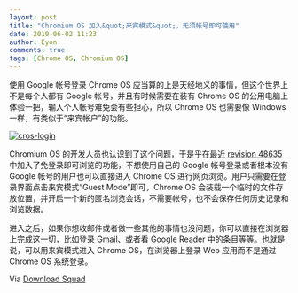 ```yaml
---
layout: post
title: "Chromium OS 加入&quot;来宾模式&quot;，无须帐号即可使用"
date: 2010-06-02 11:23
author: Eyon
comments: true
tags: [Chrome OS, Chromium OS]
---
```

使用 Google 帐号登录 Chrome OS 应当算的上是天经地义的事情，但这个世界上不是每个人都有 Google 帐号，并且有时候需要在装有 Chrome OS 的公用电脑上体验一把，输入个人帐号难免会有些担心，所以 Chrome OS 也需要像 Windows 一样，有类似于“来宾帐户”的功能。

<a href="http://img.chromi.org/2010/06/cros-login.jpg">![](http://img.chromi.org/2010/06/cros-login-550x303.jpg "cros-login")</a>

Chromium OS 的开发人员也认识到了这个问题，于是乎在最近 [revision 48635](http://src.chromium.org/viewvc/chrome?view=rev&sortby=date&revision=48635) 中加入了免登录即可浏览的功能，不想使用自己的 Google 帐号登录或者根本没有 Google 帐号的用户也可以直接进入 Chrome OS 进行网页浏览。用户只需要在登录界面点击来宾模式“Guest Mode”即可，Chrome OS 会装载一个临时的文件存放位置，并开启一个新的匿名浏览会话，不需要帐号，也不会保存任何历史记录和浏览数据。

进入之后，如果你想收邮件或者做一些其他的事情也没问题，你可以直接在浏览器上完成这一切，比如登录 Gmail、或者看 Google Reader 中的条目等等。也就是说，可以用来宾模式进入 Chrome OS，在浏览器上登录 Web 应用而不是通过 Chrome OS 系统登录。

Via [Download Squad](http://www.downloadsquad.com/2010/06/01/use-chrome-os-without-a-google-account/)
